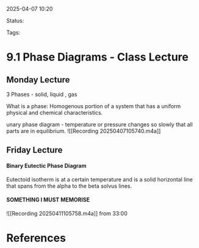 2025-04-07 10:20

Status:

Tags:

# 9.1 Phase Diagrams - Class Lecture

## Monday Lecture

3 Phases  - solid, liquid , gas

What is a phase: Homogenous portion of a system that has a uniform physical and chemical characteristics.

unary phase diagram - temperature or pressure changes so slowly that all parts are in equilibrium.
![[Recording 20250407105740.m4a]]


## Friday Lecture

#### Binary Eutectic Phase Diagram

Eutectoid isotherm is at a certain temperature and is a solid horizontal line that spans from the alpha to the beta solvus lines.

#### SOMETHING I MUST MEMORISE

![[Recording 20250411105758.m4a]]
from 33:00

# References
